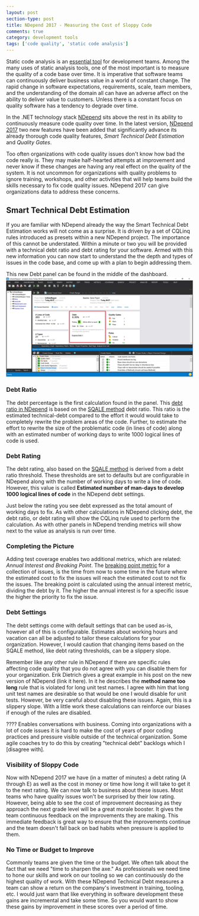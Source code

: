 ```yaml
---
layout: post
section-type: post
title: NDepend 2017 - Measuring the Cost of Sloppy Code
comments: true
category: development tools
tags: ['code quality', 'static code analysis']
---
```


Static code analysis is an [essential tool](/2015/08/30/the-importance-of-static-code-analysis.html) for development teams. Among the many uses of static analysis tools, one of the most important is to measure the quality of a code base over time. It is imperative that software teams can continuously deliver business value in a world of constant change. The rapid change in software expectations, requirements, scale, team members, and the understanding of the domain all can have an adverse affect on the ability to deliver value to customers. Unless there is a constant focus on quality software has a tendency to degrade over time. 

In the .NET technology stack [NDepend](http:/www.ndepend.com) sits above the rest in its ability to continuously measure code quality over time. In the latest version, [NDepend 2017](http://www.ndepend.com/ndepend-v2017) two new features have been added that significantly advance its already thorough code quality features, _Smart Technical Debt Estimation_ and _Quality Gates_.

Too often organizations with code quality issues don't know how bad the code really is. They may make half-hearted attempts at improvement and never know if these changes are having any real effect on the quality of the system. It is not uncommon for organizations with quality problems to ignore training, workshops, and other activities that will help teams build the skills necessary to fix code quality issues. NDepend 2017 can give organizations data to address these concerns. 

## Smart Technical Debt Estimation

If you are familiar with NDepend already the way the Smart Technical Debt Estimation works will not come as a surprise. It is driven by a set of CQLinq rules introduced as presets within a new NDepend project. The importance of this cannot be understated. Within a minute or two you will be provided with a technical debt ratio and debt rating for your software. Armed with this new information you can now start to understand the the depth and types of issues in the code base, and come up with a plan to begin addressing them.  

This new Debt panel can be found in the middle of the dashboard.
<img class="img-responsive" src="/img/ndepend2017-debt-dashboard.png" />

### Debt Ratio
The debt percentage is the first calculation found in the panel. This [debt ratio in NDepend](http://www.ndepend.com/docs/technical-debt#DebtRating) is based on the [SQALE method](http://www.sqale.org/) debt ratio. This ratio is the estimated technical-debt compared to the effort it would would take to completely rewrite the problem areas of the code. Further, to estimate the effort to rewrite the size of the problematic code (in lines of code) along with an estimated number of working days to write 1000 logical lines of code is used. 

### Debt Rating
The debt rating, also based on the [SQALE method](http://www.sqale.org) is derived from a debt ratio threshold. These thresholds are set to defaults but are configurable in NDepend along with the number of working days to write a line of code. However, this value is called **Estimated number of man-days to develop 1000 logical lines of code** in the NDepend debt settings.

Just below the rating you see debt expressed as the total amount of working days to fix. As with other calculations in NDepend clicking debt, the debt ratio, or debt rating will show the CQLinq rule used to perform the calculation. As with other panels in NDepend trending metrics will show next to the value as analysis is run over time.  

### Completing the Picture 
Adding test coverage enables two additional metrics, which are related: _Annual Interest and Breaking Point_.
The [breaking point metric](http://www.ndepend.com/docs/technical-debt#BreakingPoint) for a collection of issues, is the time from now to some time in the future where the estimated cost to fix the issues will reach the estimated cost to not fix the issues. The breaking point is calculated using the annual interest metric, dividing the debt by it. The higher the annual interest is for a specific issue the higher the priority to fix the issue.

### Debt Settings
The debt settings come with default settings that can be used as-is, however all of this is configurable. Estimates about working hours and vacation can all be adjusted to tailor these calculations for your organization. However, I would caution that changing items based on the SQALE method, like debt rating thresholds, can be a slippery slope.

Remember like any other rule in NDepend if there are specific rules affecting code quality that you do not agree with you can disable them for your organization. Erik Dietrich gives a great example in his post on the new version of NDepend (link it here). In it he describes the **method name too long** rule that is violated for long unit test names. I agree with him that long unit test names are desirable so that would be one I would disable for unit tests. However, be very careful about disabling these issues. Again, this is a slippery slope. With a little work these calculations can reinforce our biases if enough of the rules are disabled. 

????
Enables conversations with business. Coming into organizations with a lot of code issues it is hard to make the cost of years of poor coding practices and pressure visible outside of the technical organization. Some agile coaches try to do this by creating "technical debt" backlogs which I [disagree with]. 

### Visibility of Sloppy Code
Now with NDepend 2017 we have (in a matter of minutes) a debt rating (A through E) as well as the cost in money or time how long it will take to get it to the next rating. We can now talk to business about these issues. Most teams who have quality issues won't be surprised by their low rating. However, being able to see the cost of improvement decreasing as they approach the next grade level will be a great morale booster. It gives the team continuous feedback on the improvements they are making. This immediate feedback is great way to ensure that the improvements continue and the team doesn't fall back on bad habits when pressure is applied to them.

### No Time or Budget to Improve
Commonly teams are given the time or the budget. We often talk about the fact that we need "time to sharpen the axe." As professionals we need time to hone our skills and work on our tooling so we can continuously do the highest quality of work. With these NDepend Technical Debt measures a team can show a return on the company's investment in training, tooling, etc. I would just warn that like everything in software development these gains are incremental and take some time. So you would want to show these gains by improvement in these scores over a period of time. 

